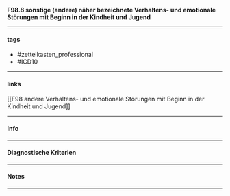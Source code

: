 __F98.8 sonstige (andere) näher bezeichnete Verhaltens- und emotionale Störungen mit Beginn in der Kindheit und Jugend__

___________________________________________
#### tags

- #zettelkasten_professional
- #ICD10 
___________________________________________
#### links

[[F98 andere Verhaltens- und emotionale Störungen mit Beginn in der Kindheit und Jugend]]

___________________________________________
#### Info

___________________________________________
#### Diagnostische Kriterien

___________________________________________
#### Notes

___________________________________________

